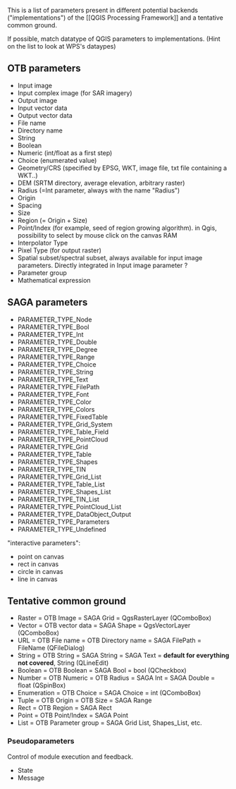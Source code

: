 This is a list of parameters present in different potential backends ("implementations") of the [[QGIS Processing Framework]] and a tentative common ground.

If possible, match datatype of QGIS parameters to implementations. (Hint on the list to look at WPS's dataypes)

## OTB parameters

* Input image
* Input complex image (for SAR imagery)
* Output image
* Input vector data
* Output vector data
* File name
* Directory name
* String
* Boolean
* Numeric (int/float as a first step)
* Choice (enumerated value)
* Geometry/CRS (specified by EPSG, WKT, image file, txt file containing a WKT..)
* DEM (SRTM directory, average elevation, arbitrary raster)
* Radius (=Int parameter, always with the name "Radius")
* Origin
* Spacing
* Size
* Region (= Origin + Size)
* Point/Index (for example, seed of region growing algorithm). in Qgis, possibility to select by mouse click on the canvas
RAM
* Interpolator Type
* Pixel Type (for output raster)
* Spatial subset/spectral subset, always available for input image parameters. Directly integrated in Input image parameter ?
* Parameter group
* Mathematical expression

## SAGA parameters

* PARAMETER_TYPE_Node 	
* PARAMETER_TYPE_Bool 	
* PARAMETER_TYPE_Int 	
* PARAMETER_TYPE_Double 	
* PARAMETER_TYPE_Degree 	
* PARAMETER_TYPE_Range 	
* PARAMETER_TYPE_Choice 	
* PARAMETER_TYPE_String 	
* PARAMETER_TYPE_Text 	
* PARAMETER_TYPE_FilePath 	
* PARAMETER_TYPE_Font 	
* PARAMETER_TYPE_Color 	
* PARAMETER_TYPE_Colors 	
* PARAMETER_TYPE_FixedTable 	
* PARAMETER_TYPE_Grid_System 	
* PARAMETER_TYPE_Table_Field 	
* PARAMETER_TYPE_PointCloud 	
* PARAMETER_TYPE_Grid 	
* PARAMETER_TYPE_Table 	
* PARAMETER_TYPE_Shapes 	
* PARAMETER_TYPE_TIN 	
* PARAMETER_TYPE_Grid_List 	
* PARAMETER_TYPE_Table_List 	
* PARAMETER_TYPE_Shapes_List 	
* PARAMETER_TYPE_TIN_List 	
* PARAMETER_TYPE_PointCloud_List 	
* PARAMETER_TYPE_DataObject_Output 	
* PARAMETER_TYPE_Parameters 	
* PARAMETER_TYPE_Undefined 	

"interactive parameters":

* point on canvas
* rect in canvas
* circle in canvas
* line in canvas

## Tentative common ground

* Raster = OTB Image = SAGA Grid = QgsRasterLayer (QComboBox)
* Vector = OTB vector data = SAGA Shape = QgsVectorLayer (QComboBox)
* URL = OTB File name = OTB Directory name = SAGA FilePath = FileName (QFileDialog)
* String = OTB String = SAGA String = SAGA Text = **default for everything not covered**, String (QLineEdit)
* Boolean = OTB Boolean = SAGA Bool = bool (QCheckbox)
* Number = OTB Numeric = OTB Radius = SAGA Int = SAGA Double = float (QSpinBox)
* Enumeration = OTB Choice = SAGA Choice = int (QComboBox)
* Tuple = OTB Origin = OTB Size = SAGA Range
* Rect = OTB Region = SAGA Rect
* Point = OTB Point/Index = SAGA Point
* List = OTB Parameter group = SAGA Grid List, Shapes_List, etc.

### Pseudoparameters
Control of module execution and feedback.

* State
* Message